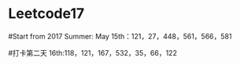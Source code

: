 # Leetcode17

#Start from 2017 Summer: May 15th：121，27，448，561，566，581

#打卡第二天
16th:118，121，167，532，35，66，122
